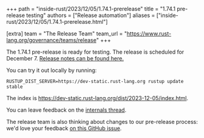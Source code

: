 +++
path = "inside-rust/2023/12/05/1.74.1-prerelease"
title = "1.74.1 pre-release testing"
authors = ["Release automation"]
aliases = ["inside-rust/2023/12/05/1.74.1-prerelease.html"]

[extra]
team = "The Release Team"
team_url = "https://www.rust-lang.org/governance/teams/release"
+++

The 1.74.1 pre-release is ready for testing. The release is scheduled for
December 7. [Release notes can be found here.][relnotes]

You can try it out locally by running:

```
RUSTUP_DIST_SERVER=https://dev-static.rust-lang.org rustup update stable
```

The index is <https://dev-static.rust-lang.org/dist/2023-12-05/index.html>.

You can leave feedback on the [internals thread](https://internals.rust-lang.org/t/rust-1-74-1-pre-release-testing/19979).

The release team is also thinking about changes to our pre-release process:
we'd love your feedback [on this GitHub issue][feedback].

[relnotes]: https://github.com/rust-lang/rust/blob/stable/RELEASES.md#version-1741-2023-12-07
[feedback]: https://github.com/rust-lang/release-team/issues/16
    
